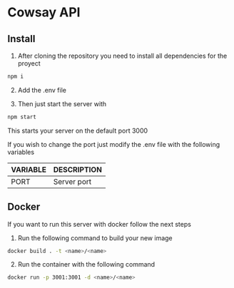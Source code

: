 # Cowsay API

## Install

1. After cloning the repository you need to install all dependencies for the proyect

```sh
npm i
```

2. Add the .env file

3. Then just start the server with

```sh
npm start
```

This starts your server on the default port 3000

If you wish to change the port just modify the .env file with the following variables

| VARIABLE | DESCRIPTION |
|----------|-------------|
| PORT | Server port |


## Docker

If you want to run this server with docker follow the next steps

1. Run the following command to build your new image

```sh
docker build . -t <name>/<name>
```

2. Run the container with the following command

```sh
docker run -p 3001:3001 -d <name>/<name>
```